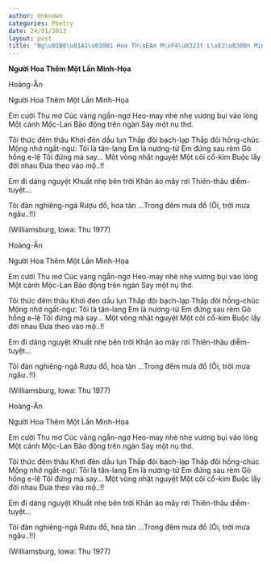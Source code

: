 ```yaml
---
author: Unknown
categories: Poetry
date: 24/01/2013
layout: post
title: "Ng\u01B0\u01A1\u0300i Hoa Th\xEAm M\xF4\u0323t L\xE2\u0300n Minh-Ho\u0323a"
---
```


**Người Hoa Thêm Một Lần Minh-Họa**

Hoàng-Ân

Người Hoa Thêm Một Lần Minh-Họa


Em cười Thu mơ
Cúc vàng ngẩn-ngơ
Heo-may nhè nhẹ
vương bụi vào lòng
Một cánh Mộc-Lan
Bão động trên ngàn
Say một nụ thơ.

Tôi thức đêm thâu
Khơi đèn dầu lụn
Thắp đôi bạch-lạp
Thắp đôi hồng-chúc
Mộng nhớ ngất-ngư:
Tôi là tân-lang
Em là nương-tử
Em đứng sau rèm
Gò hồng e-lệ
Tôi đứng mà say...
Một vòng nhật nguyệt
Một cõi cổ-kim
Buộc lấy đời nhau
Đưa theo vào mộ..!!

Em đi dáng nguyệt
Khuất nhẹ bên trời
Khăn áo mây rơi
Thiên-thâu diễm-tuyệt...

Tôi đàn nghiêng-ngả
Rượu đổ, hoa tàn
...Trong đêm mưa đổ
(Ôi, trời mưa ngâu..!!)


(Williamsburg, Iowa: Thu 1977)

Hoàng-Ân

Người Hoa Thêm Một Lần Minh-Họa


Em cười Thu mơ
Cúc vàng ngẩn-ngơ
Heo-may nhè nhẹ
vương bụi vào lòng
Một cánh Mộc-Lan
Bão động trên ngàn
Say một nụ thơ.

Tôi thức đêm thâu
Khơi đèn dầu lụn
Thắp đôi bạch-lạp
Thắp đôi hồng-chúc
Mộng nhớ ngất-ngư:
Tôi là tân-lang
Em là nương-tử
Em đứng sau rèm
Gò hồng e-lệ
Tôi đứng mà say...
Một vòng nhật nguyệt
Một cõi cổ-kim
Buộc lấy đời nhau
Đưa theo vào mộ..!!

Em đi dáng nguyệt
Khuất nhẹ bên trời
Khăn áo mây rơi
Thiên-thâu diễm-tuyệt...

Tôi đàn nghiêng-ngả
Rượu đổ, hoa tàn
...Trong đêm mưa đổ
(Ôi, trời mưa ngâu..!!)


(Williamsburg, Iowa: Thu 1977)

Hoàng-Ân

Người Hoa Thêm Một Lần Minh-Họa


Em cười Thu mơ
Cúc vàng ngẩn-ngơ
Heo-may nhè nhẹ
vương bụi vào lòng
Một cánh Mộc-Lan
Bão động trên ngàn
Say một nụ thơ.

Tôi thức đêm thâu
Khơi đèn dầu lụn
Thắp đôi bạch-lạp
Thắp đôi hồng-chúc
Mộng nhớ ngất-ngư:
Tôi là tân-lang
Em là nương-tử
Em đứng sau rèm
Gò hồng e-lệ
Tôi đứng mà say...
Một vòng nhật nguyệt
Một cõi cổ-kim
Buộc lấy đời nhau
Đưa theo vào mộ..!!

Em đi dáng nguyệt
Khuất nhẹ bên trời
Khăn áo mây rơi
Thiên-thâu diễm-tuyệt...

Tôi đàn nghiêng-ngả
Rượu đổ, hoa tàn
...Trong đêm mưa đổ
(Ôi, trời mưa ngâu..!!)


(Williamsburg, Iowa: Thu 1977)
